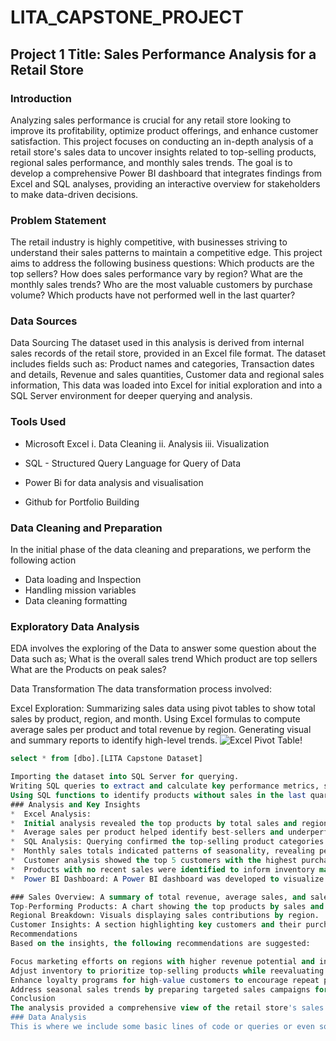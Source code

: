 # LITA_CAPSTONE_PROJECT
## Project 1 Title: Sales Performance Analysis for a Retail Store

### Introduction
Analyzing sales performance is crucial for any retail store looking to improve its profitability, optimize product offerings, and enhance customer satisfaction. This project focuses on conducting an in-depth analysis of a retail store's sales data to uncover insights related to top-selling products, regional sales performance, and monthly sales trends. The goal is to develop a comprehensive Power BI dashboard that integrates findings from Excel and SQL analyses, providing an interactive overview for stakeholders to make data-driven decisions.

### Problem Statement
The retail industry is highly competitive, with businesses striving to understand their sales patterns to maintain a competitive edge. This project aims to address the following business questions:
Which products are the top sellers?
How does sales performance vary by region?
What are the monthly sales trends?
Who are the most valuable customers by purchase volume?
Which products have not performed well in the last quarter?

### Data Sources
Data Sourcing
The dataset used in this analysis is derived from internal sales records of the retail store, provided in an Excel file format. The dataset includes fields such as:
Product names and categories,
Transaction dates and details,
Revenue and sales quantities,
Customer data and regional sales information,
This data was loaded into Excel for initial exploration and into a SQL Server environment for deeper querying and analysis.

### Tools Used
- Microsoft Excel
   i. Data Cleaning
  ii. Analysis
iii. Visualization

- SQL - Structured Query Language for Query of Data
- Power Bi for data analysis and visualisation
- Github for Portfolio Building

### Data Cleaning and Preparation
In the initial phase of the data cleaning and preparations, we perform the following action
* Data loading and Inspection
* Handling mission variables
* Data cleaning formatting

### Exploratory Data Analysis
EDA involves the exploring of the Data to answer some question about the Data such as;
What is the overall sales trend
Which product are top sellers
What are the Products on peak sales?

Data Transformation
The data transformation process involved:

Excel Exploration:
Summarizing sales data using pivot tables to show total sales by product, region, and month.
Using Excel formulas to compute average sales per product and total revenue by region.
Generating visual and summary reports to identify high-level trends.
![Excel Pivot Table!]()

```SQL
select * from [dbo].[LITA Capstone Dataset]

Importing the dataset into SQL Server for querying.
Writing SQL queries to extract and calculate key performance metrics, such as total revenue per product, top-performing products, and monthly sales totals.
Using SQL functions to identify products without sales in the last quarter and calculate the percentage of total sales contributed by each region.
### Analysis and Key Insights
*  Excel Analysis:
*  Initial analysis revealed the top products by total sales and regions contributing the most to revenue.
*  Average sales per product helped identify best-sellers and underperforming items.
*  SQL Analysis: Querying confirmed the top-selling product categories and highlighted regions with the highest number of sales transactions.
*  Monthly sales totals indicated patterns of seasonality, revealing peak and low sales periods.
*  Customer analysis showed the top 5 customers with the highest purchase amounts, indicating loyal and high-value customers.
*  Products with no recent sales were identified to inform inventory management.
*  Power BI Dashboard: A Power BI dashboard was developed to visualize:

### Sales Overview: A summary of total revenue, average sales, and sales growth over time.
Top-Performing Products: A chart showing the top products by sales and revenue.
Regional Breakdown: Visuals displaying sales contributions by region.
Customer Insights: A section highlighting key customers and their purchase values.
Recommendations
Based on the insights, the following recommendations are suggested:

Focus marketing efforts on regions with higher revenue potential and introduce promotions in underperforming regions.
Adjust inventory to prioritize top-selling products while reevaluating stock for products with declining sales.
Enhance loyalty programs for high-value customers to encourage repeat purchases.
Address seasonal sales trends by preparing targeted sales campaigns for peak seasons.
Conclusion
The analysis provided a comprehensive view of the retail store's sales performance, highlighting key products, customers, and regions. By implementing the recommendations and leveraging the interactive Power BI dashboard, the retail store can make informed strategic decisions to improve profitability and enhance customer engagement.
### Data Analysis
This is where we include some basic lines of code or queries or even some of the DAX expressions used during your analysis;


